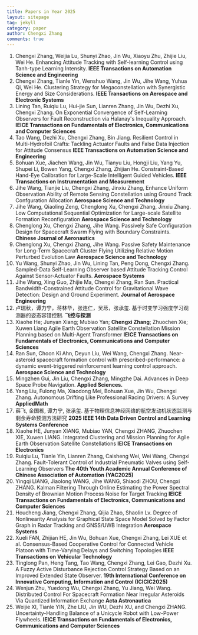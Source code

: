 ```yaml
---
title: Papers in Year 2025
layout: sitepage
tag: jekyll
category: paper
author: Chengxi Zhang
comments: true
---
```

<ol> 
<li>Chengxi Zhang, Weijia Lu, Shunyi Zhao, Jin Wu, Xiaoyu Zhu, Zhijie Liu, Wei He. Enhancing Attitude Tracking with Self-learning Control using Tanh-type Learning Intensity. <b>IEEE Transactions on Automation Science and Engineering</b> </li>
    <li>Chengxi Zhang, Tianle Yin, Wenshuo Wang, Jin Wu, Jihe Wang, Yuhua Qi, Wei He. Clustering Strategy for Megaconstellation with Synergistic Energy and Size Considerations. <b>IEEE Transactions on Aerospace and Electronic Systems</b></li>
    <li>Lining Tan, Ruiqiu Lu, Hui-jie Sun, Lianren Zhang, Jin Wu, Dezhi Xu, Chengxi Zhang. On Exponential Convergence of Self-Learning Observers for Fault Reconstruction via Halanay's Inequality Approach. <b>IEICE Transactions on Fundamentals of Electronics, Communications and Computer Sciences</b></li>
<li>Tao Wang, Dezhi Xu, Chengxi Zhang, Bin Jiang. Resilient Control in Multi-Hydrofoil Crafts: Tackling Actuator Faults and False Data Injection for Attitude Consensus <b>IEEE Transactions on Automation Science and Engineering</b></li>
<li>Bohuan Xue, Jiachen Wang, Jin Wu, Tianyu Liu, Hongji Liu, Yang Yu, Shupei Li, Bowen Yang, Chengxi Zhang, Zhijian He. Constraint-Based Hand-Eye Calibration for Large-Scale Intelligent Guided Vehicles. <b>IEEE Transactions on Instrumentation and Measurement</b></li>
    <li>Jihe Wang, Tianjie Liu, Chengxi Zhang, Jinxiu Zhang, Enhance Uniform Observation Ability of Remote Sensing Constellation using Ground Track Confguration Allocation <b>Aerospace Science and Technology</b></li>
<li>Jihe Wang, Qiaoling Zeng, Chenglong Xu, Chengxi Zhang, Jinxiu Zhang. Low Computational Sequential Optimization for Large-scale Satellite Formation Reconfiguration
<b>Aerospace Science and Technology</b></li>
    <li>Chenglong Xu, Chengxi Zhang, Jihe Wang. Passively Safe Configuration Design for Spacecraft Swarm Flying with Boundary Constraints. <b>Chinese Journal of Aeronautics</b></li>
    <li>Chenglong Xu, Chengxi Zhang, Jihe Wang. Passive Safety Maintenance for Long-Term Spacecraft Cluster Flying Utilizing Relative Motion Perturbed Evolution Law <b>Aerospace Science and Technology</b> </li>
    <li>Yu Wang, Shunyi Zhao, Jin Wu, Lining Tan, Peng Dong, Chengxi Zhang. Sampled-Data Self-Learning Observer based Attitude Tracking Control Against Sensor-Actuator Faults. <b>Aerospace Systems</b></li>
    <li>Jihe Wang, Xing Guo, Zhijie Ma, Chengxi Zhang, Ran Sun. Practical Bandwidth-Constrained Attitude Control for Gravitational Wave Detection: Design and Ground Experiment. <b>Journal of Aerospace Engineering</b></li>
    <li>卢瑞秋，谭力宁，蒋林华，张连仁，吴荩，张承玺. 基于时变学习强度学习观测器的姿态容错控制. <b>飞控与探测</b></li>
    <li>Xiaohe He; Junyan Xiang; Mubiao Yan; <b>Chengxi Zhang</b>; Zhuochen Xie; Xuwen Liang Agile Earth Observation Satellite Constellation Mission Planning based on Multi-Agent Transformer <b>IEICE Transactions on Fundamentals of Electronics, Communications and Computer Sciences</b></li>
	<li>Ran Sun, Choon Ki Ahn, Deyun Liu, Wei Wang, Chengxi Zhang. Near-asteroid spacecraft formation control with prescribed-performance: a dynamic event-triggered reinforcement learning control approach. <b>Aerospace Science and Technology</b></li>
    <li>Mingzhen Gui, Jin Liu, Chengxi Zhang, Mingzhe Dai. Advances in Deep Space Probe Navigation. <b>Applied Sciences.</b></li>
<li>Yang Liu, Fulong Ma, Xiaodong Mei, Bohuan Xue, Jin Wu, Chengxi Zhang. Autonomous Drifting Like Professional Racing Drivers: A Survey <b>AppliedMath</b></li>
<li>薛飞,  金国栋,  谭力宁, 张承玺. 基于物理信息神经网络的航空发动机状态监测与剩余寿命预测方法研究 <b>2025 IEEE 14th Data Driven Control and Learning Systems Conference</b></li>
    <li>Xiaohe HE, Junyan XIANG, Mubiao YAN, Chengxi ZHANG, Zhuochen XIE, Xuwen LIANG. Integrated Clustering and Mission Planning for Agile Earth Observation Satellite Constellations <b>IEICE Transactions on Electronics</b></li>
    <li>Ruiqiu Lu, Tianle Yin, Lianren Zhang, Caisheng Wei, Wei Wang, Chengxi Zhang. Fault-Tolerant Control of Industrial Pneumatic Valves using Self-Learning Observers <b>The 40th Youth Academic Annual Conference of Chinese Association of Automation (YAC2025)</b></li>
    <li>Yingqi LIANG, Jiaolong WANG, Jihe WANG, Shiaodi ZHOU, Chengxi ZHANG. Kalman Filtering Through Online Estimating the Power Spectral Density of Brownian Motion Process Noise for Target Tracking <b>IEICE Transactions on Fundamentals of Electronics, Communications and Computer Sciences</b></li>
    <li>Houcheng Jiang, Chengxi Zhang, Qijia Zhao, Shaolin Lv. Degree of Nonlinearity Analysis for Graphical State Space Model Solved by Factor Graph in Radar Tracking and GNSS/UWB Integration <b>Aerospace Systems</b></li>
    <li>Xueli FAN, Zhijian HE, Jin Wu, Bohuan Xue, Chengxi Zhang, Lei XUE et al. Consensus-Based Cooperative Control for Connected Vehicle Platoon with Time-Varying Delays and Switching Topologies <b>IEEE Transactions on Vehicular Technology</b></li>
<li>Tinglong Pan, Heng Tang, Tao Wang, Chengxi Zhang, Lei Gao, Dezhi Xu. A Fuzzy Active Disturbance Rejection Control Strategy Based on an Improved Extended State Observer. <b>19th International Conference on Innovative Computing, Information and Control (ICICIC2025)</b></li>
<li>Wenjun Zhu, Yuedong Wu, Chengxi Zhang, Yu Jiang, Wei Wang. Distributed Control For Spacecraft Formation Near Irregular Asteroids Via Quantized Information Exchange <b>Acta Astronautica</b></li>
<li>Weijie XI, Tianle YIN, Zhe LIU, Jin WU, Dezhi XU, and Chengxi ZHANG. Uncertainty-Handling Balance of a Unicycle Robot with Low-Power Flywheels. <b>IEICE Transactions on Fundamentals of Electronics, Communications and Computer Sciences</b></li>
</ol>




